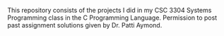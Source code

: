 This repository consists of the projects I did in my CSC 3304 Systems Programming class in the C Programming Language. Permission to post past assignment solutions given by Dr. Patti Aymond.
